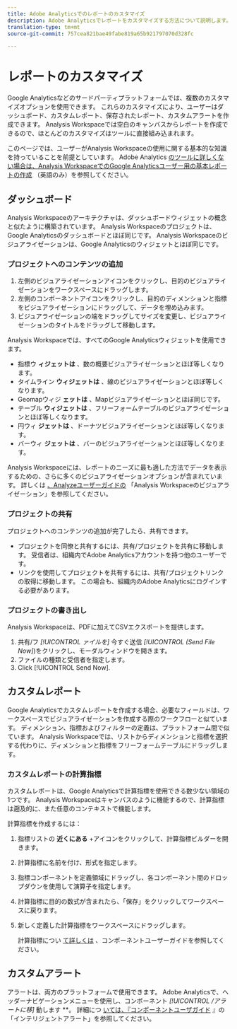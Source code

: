 ```yaml
---
title: Adobe Analyticsでのレポートのカスタマイズ
description: Adobe Analyticsでレポートをカスタマイズする方法について説明します。
translation-type: tm+mt
source-git-commit: 757cea821bae49fabe819a65b921797070d328fc

---
```



# レポートのカスタマイズ

Google Analyticsなどのサードパーティプラットフォームでは、複数のカスタマイズオプションを使用できます。 これらのカスタマイズにより、ユーザーはダッシュボード、カスタムレポート、保存されたレポート、カスタムアラートを作成できます。 Analysis Workspaceでは空白のキャンバスからレポートを作成できるので、ほとんどのカスタマイズはツールに直接組み込まれます。

このページでは、ユーザーがAnalysis Workspaceの使用に関する基本的な知識を持っていることを前提としています。 Adobe Analytics [のツールに詳しくない場合は、Analysis WorkspaceでのGoogle Analyticsユーザー用の基本レポートの作成](reports/create-report.md) （英語のみ）を参照してください。

## ダッシュボード

Analysis Workspaceのアーキテクチャは、ダッシュボードウィジェットの概念と似たように構築されています。 Analysis Workspaceのプロジェクトは、Google Analyticsのダッシュボードとほぼ同じです。 Analysis Workspaceのビジュアライゼーションは、Google Analyticsのウィジェットとほぼ同じです。

### プロジェクトへのコンテンツの追加

1. 左側のビジュアライゼーションアイコンをクリックし、目的のビジュアライゼーションをワークスペースにドラッグします。
2. 左側のコンポーネントアイコンをクリックし、目的のディメンションと指標をビジュアライゼーションにドラッグして、データを埋め込みます。
3. ビジュアライゼーションの端をドラッグしてサイズを変更し、ビジュアライゼーションのタイトルをドラッグして移動します。

Analysis Workspaceでは、すべてのGoogle Analyticsウィジェットを使用できます。

* 指標ウ **ィジェットは** 、数の概要ビジュアライゼーションとほぼ等しくなります。
* タイムライン **ウィジェットは** 、線のビジュアライゼーションとほぼ等しくなります。
* Geomapウィジ **ェットは** 、Mapビジュアライゼーションとほぼ同じです。
* テーブル **ウィジェットは** 、フリーフォームテーブルのビジュアライゼーションとほぼ等しくなります。
* 円ウィ **ジェットは** 、ドーナツビジュアライゼーションとほぼ等しくなります。
* バーウィ **ジェットは** 、バーのビジュアライゼーションとほぼ等しくなります。

Analysis Workspaceには、レポートのニーズに最も適した方法でデータを表示するための、さらに多くのビジュアライゼーションオプションが含まれています。 詳しくは [、Analyzeユーザーガイドの](/help/analyze/analysis-workspace/visualizations/freeform-analysis-visualizations.md) 「Analysis Workspaceのビジュアライゼーション」を参照してください。

### プロジェクトの共有

プロジェクトへのコンテンツの追加が完了したら、共有できます。

* プロジェクトを同僚と共有するには、共有/プロジェクトを共有に移動します。 受信者は、組織内でAdobe Analyticsアカウントを持つ他のユーザーです。
* リンクを使用してプロジェクトを共有するには、共有/プロジェクトリンクの取得に移動します。 この場合も、組織内のAdobe Analyticsにログインする必要があります。

### プロジェクトの書き出し

Analysis Workspaceは、PDFに加えてCSVエクスポートを提供します。

1. 共有/フ *[!UICONTROL ァイルを]* 今すぐ送信 *[!UICONTROL (Send File Now]*)をクリックし、モーダルウィンドウを開きます。
2. ファイルの種類と受信者を指定します。
3. Click [!UICONTROL Send Now].

## カスタムレポート

Google Analyticsでカスタムレポートを作成する場合、必要なフィールドは、ワークスペースでビジュアライゼーションを作成する際のワークフローと似ています。 ディメンション、指標およびフィルターの定義は、プラットフォーム間で似ています。 Analysis Workspaceでは、リストからディメンションと指標を選択する代わりに、ディメンションと指標をフリーフォームテーブルにドラッグします。

### カスタムレポートの計算指標

カスタムレポートは、Google Analyticsで計算指標を使用できる数少ない領域の1つです。 Analysis Workspaceはキャンバスのように機能するので、計算指標は遡及的に、また任意のコンテキストで機能します。

計算指標を作成するには：

1. 指標リストの **近くにある** +アイコンをクリックして、計算指標ビルダーを開きます。
2. 計算指標に名前を付け、形式を指定します。
3. 指標コンポーネントを定義領域にドラッグし、各コンポーネント間のドロップダウンを使用して演算子を指定します。
4. 計算指標に目的の数式が含まれたら、「保存」をクリックしてワークスペースに戻ります。
5. 新しく定義した計算指標をワークスペースにドラッグします。

   計算指標につい [て詳しくは](/help/components/c-variables/c-metrics/calculated-metric.md) 、コンポーネントユーザーガイドを参照してください。

## カスタムアラート

アラートは、両方のプラットフォームで使用できます。 Adobe Analyticsで、ヘッダーナビゲーションメニューを使用し、コンポーネント *[!UICONTROL /アラートに移]* 動します **。 詳細につ [いては、『コンポーネントユーザガイド](/help/components/c-alerts/intellligent-alerts.md) 』の「インテリジェントアラート」を参照してください。
